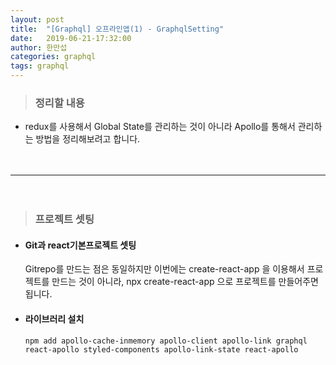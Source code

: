 ```yaml
---
layout: post
title:  "[Graphql] 오프라인앱(1) - GraphqlSetting"
date:   2019-06-21-17:32:00
author: 한만섭
categories: graphql
tags: graphql 
---
```




> ### 정리할 내용 
  * redux를 사용해서 Global State를 관리하는 것이 아니라 Apollo를 통해서 관리하는 방법을 정리해보려고 합니다.  
  
　  
 
 ***
 
 　  
    

> ### 프로젝트 셋팅
  * #### Git과 react기본프로젝트 셋팅
    
    Gitrepo를 만드는 점은 동일하지만 이번에는 create-react-app 을 이용해서 프로젝트를 만드는 것이 아니라, npx create-react-app 으로 
    프로젝트를 만들어주면 됩니다.  
    
  * #### 라이브러리 설치  
    
    ```
    npm add apollo-cache-inmemory apollo-client apollo-link graphql react-apollo styled-components apollo-link-state react-apollo
    ```
